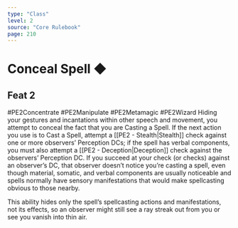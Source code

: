 ```yaml
---
type: "Class"
level: 2
source: "Core Rulebook"
page: 210
---
```

# Conceal Spell ◆
## Feat 2
#PE2Concentrate #PE2Manipulate #PE2Metamagic #PE2Wizard
Hiding your gestures and incantations within other speech and movement, you attempt to conceal the fact that you are Casting a Spell. If the next action you use is to Cast a Spell, attempt a [[PE2 - Stealth|Stealth]] check against one or more observers’ Perception DCs; if the spell has verbal components, you must also attempt a [[PE2 - Deception|Deception]] check against the observers’ Perception DC. If you succeed at your check (or checks) against an observer’s DC, that observer doesn’t notice you’re casting a spell, even though material, somatic, and verbal components are usually noticeable and spells normally have sensory manifestations that would make spellcasting obvious to those nearby.

This ability hides only the spell’s spellcasting actions and manifestations, not its effects, so an observer might still see a ray streak out from you or see you vanish into thin air.
